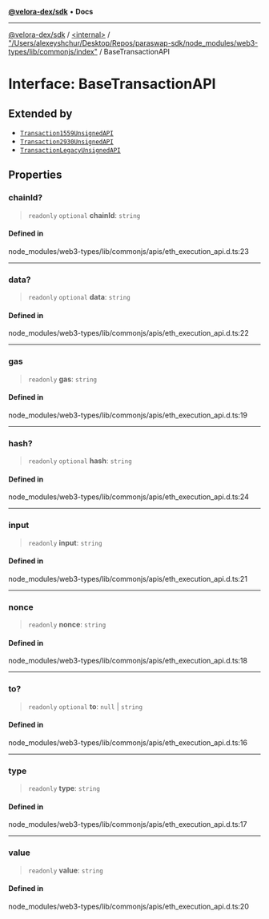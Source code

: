 [**@velora-dex/sdk**](../../../../README.md) • **Docs**

***

[@velora-dex/sdk](../../../../globals.md) / [\<internal\>](../../../README.md) / ["/Users/alexeyshchur/Desktop/Repos/paraswap-sdk/node\_modules/web3-types/lib/commonjs/index"](../README.md) / BaseTransactionAPI

# Interface: BaseTransactionAPI

## Extended by

- [`Transaction1559UnsignedAPI`](Transaction1559UnsignedAPI.md)
- [`Transaction2930UnsignedAPI`](Transaction2930UnsignedAPI.md)
- [`TransactionLegacyUnsignedAPI`](TransactionLegacyUnsignedAPI.md)

## Properties

### chainId?

> `readonly` `optional` **chainId**: `string`

#### Defined in

node\_modules/web3-types/lib/commonjs/apis/eth\_execution\_api.d.ts:23

***

### data?

> `readonly` `optional` **data**: `string`

#### Defined in

node\_modules/web3-types/lib/commonjs/apis/eth\_execution\_api.d.ts:22

***

### gas

> `readonly` **gas**: `string`

#### Defined in

node\_modules/web3-types/lib/commonjs/apis/eth\_execution\_api.d.ts:19

***

### hash?

> `readonly` `optional` **hash**: `string`

#### Defined in

node\_modules/web3-types/lib/commonjs/apis/eth\_execution\_api.d.ts:24

***

### input

> `readonly` **input**: `string`

#### Defined in

node\_modules/web3-types/lib/commonjs/apis/eth\_execution\_api.d.ts:21

***

### nonce

> `readonly` **nonce**: `string`

#### Defined in

node\_modules/web3-types/lib/commonjs/apis/eth\_execution\_api.d.ts:18

***

### to?

> `readonly` `optional` **to**: `null` \| `string`

#### Defined in

node\_modules/web3-types/lib/commonjs/apis/eth\_execution\_api.d.ts:16

***

### type

> `readonly` **type**: `string`

#### Defined in

node\_modules/web3-types/lib/commonjs/apis/eth\_execution\_api.d.ts:17

***

### value

> `readonly` **value**: `string`

#### Defined in

node\_modules/web3-types/lib/commonjs/apis/eth\_execution\_api.d.ts:20
